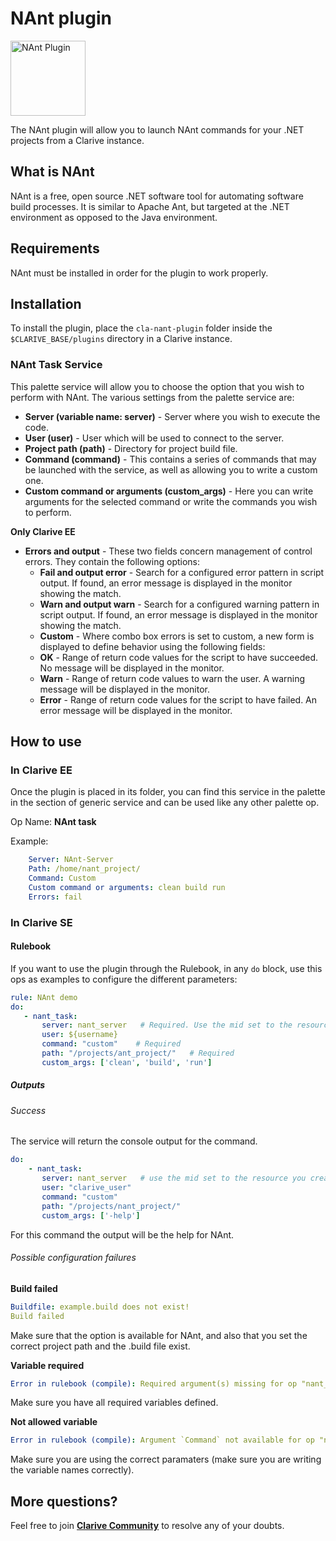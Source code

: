 # NAnt plugin

<img src="https://cdn.jsdelivr.net/gh/clarive/cla-nant-plugin/public/icon/nant.svg?sanitize=true" alt="NAnt Plugin" title="NAnt Plugin" width="120" height="120">

The NAnt plugin will allow you to launch NAnt commands for your .NET projects from a Clarive instance.

## What is NAnt

NAnt is a free, open source .NET software tool for automating software build processes. It is similar to Apache Ant, but
targeted at the .NET environment as opposed to the Java environment.

## Requirements

NAnt must be installed in order for the plugin to work properly.

## Installation

To install the plugin, place the `cla-nant-plugin` folder inside the `$CLARIVE_BASE/plugins` directory in a Clarive
instance.

### NAnt Task Service

This palette service will allow you to choose the option that you wish to perform with NAnt. The various settings from
the palette service are:

- **Server (variable name: server)** - Server where you wish to execute the code. 
- **User (user)** - User which will be used to connect to the server.
- **Project path (path)** - Directory for project build file.
- **Command (command)** - This contains a series of commands that may be launched with the service, as well as allowing you to
  write a custom one.
- **Custom command or arguments (custom_args)** - Here you can write arguments for the selected command or write the commands you wish
  to perform.

**Only Clarive EE**

- **Errors and output** - These two fields concern management of control errors. They contain the following options:
   - **Fail and output error** - Search for a configured error pattern in script output. If found, an error message is
     displayed in the monitor showing the match.
   - **Warn and output warn** - Search for a configured warning pattern in script output. If found, an error message is
     displayed in the monitor showing the match.
   - **Custom** - Where combo box errors is set to custom, a new form is displayed to define behavior using the
     following fields:
   - **OK** - Range of return code values for the script to have succeeded. No message will be displayed in the monitor.
   - **Warn** - Range of return code values to warn the user. A warning message will be displayed in the monitor.
   - **Error** - Range of return code values for the script to have failed. An error message will be displayed in the
     monitor.

## How to use

### In Clarive EE

Once the plugin is placed in its folder, you can find this service in the palette in the section of generic service and can be used like any other palette op.

Op Name: **NAnt task**

Example:

```yaml
    Server: NAnt-Server
    Path: /home/nant_project/
    Command: Custom
    Custom command or arguments: clean build run
    Errors: fail
``` 

### In Clarive SE

#### Rulebook

If you want to use the plugin through the Rulebook, in any `do` block, use this ops as examples to configure the different parameters:

```yaml
rule: NAnt demo
do:
   - nant_task:
       server: nant_server   # Required. Use the mid set to the resource you created
       user: ${username}
       command: "custom"    # Required
       path: "/projects/ant_project/"   # Required
       custom_args: ['clean', 'build', 'run']
```

##### Outputs

###### Success

The service will return the console output for the command.

```yaml
do:
    - nant_task:
       server: nant_server   # use the mid set to the resource you created
       user: "clarive_user"
       command: "custom"
       path: "/projects/nant_project/"
       custom_args: ['-help']
```

For this command the output will be the help for NAnt.

###### Possible configuration failures

**Build failed**

```yaml
Buildfile: example.build does not exist!
Build failed
```

Make sure that the option is available for NAnt, and also that you set the correct project path and the .build file exist.

**Variable required**

```yaml
Error in rulebook (compile): Required argument(s) missing for op "nant_task": "command"
```

Make sure you have all required variables defined.

**Not allowed variable**

```yaml
Error in rulebook (compile): Argument `Command` not available for op "nant_task"
```

Make sure you are using the correct paramaters (make sure you are writing the variable names correctly).

## More questions?

Feel free to join **[Clarive Community](https://community.clarive.com/)** to resolve any of your doubts.